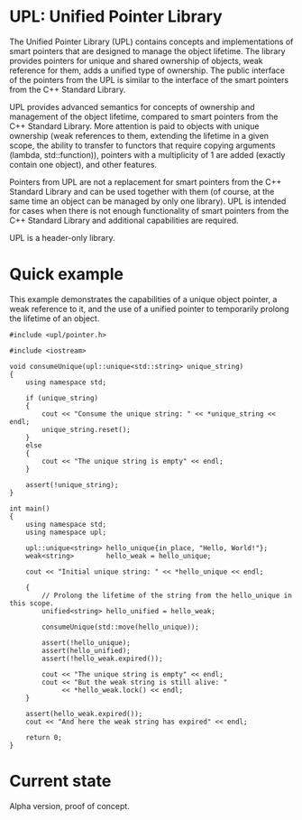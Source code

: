 # UPL: Unified Pointer Library

The Unified Pointer Library (UPL) contains concepts and implementations of smart pointers that are designed to manage the object lifetime. The library provides pointers for unique and shared ownership of objects, weak reference for them, adds a unified type of ownership. The public interface of the pointers from the UPL is similar to the interface of the smart pointers from the C++ Standard Library.

UPL provides advanced semantics for concepts of ownership and management of the object lifetime, compared to smart pointers from the C++ Standard Library. More attention is paid to objects with unique ownership (weak references to them, extending the lifetime in a given scope, the ability to transfer to functors that require copying arguments (lambda, std::function)), pointers with a multiplicity of 1 are added (exactly contain one object), and other features.

Pointers from UPL are not a replacement for smart pointers from the C++ Standard Library and can be used together with them (of course, at the same time an object can be managed by only one library). UPL is intended for cases when there is not enough functionality of smart pointers from the C++ Standard Library and additional capabilities are required.

UPL is a header-only library.

# Quick example

This example demonstrates the capabilities of a unique object pointer, a weak reference to it, and the use of a unified pointer to temporarily prolong the lifetime of an object.

```
#include <upl/pointer.h>

#include <iostream>

void consumeUnique(upl::unique<std::string> unique_string)
{
    using namespace std;

    if (unique_string)
    {
        cout << "Consume the unique string: " << *unique_string << endl;
        unique_string.reset();
    }
    else
    {
        cout << "The unique string is empty" << endl;
    }

    assert(!unique_string);
}

int main()
{
    using namespace std;
    using namespace upl;

    upl::unique<string> hello_unique{in_place, "Hello, World!"};
    weak<string>        hello_weak = hello_unique;

    cout << "Initial unique string: " << *hello_unique << endl;

    {
        // Prolong the lifetime of the string from the hello_unique in this scope.
        unified<string> hello_unified = hello_weak;

        consumeUnique(std::move(hello_unique));

        assert(!hello_unique);
        assert(hello_unified);
        assert(!hello_weak.expired());

        cout << "The unique string is empty" << endl;
        cout << "But the weak string is still alive: "
             << *hello_weak.lock() << endl;
    }

    assert(hello_weak.expired());
    cout << "And here the weak string has expired" << endl;

    return 0;
}
```

# Current state

Alpha version, proof of concept.
